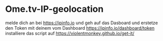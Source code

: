 # Ome.tv-IP-geolocation
melde dich an bei https://ipinfo.io
und geh auf das Dasboard und erstetze den Token mit deinem vom Dashboard
https://ipinfo.io/dashboard/token
installiere das script auf https://violentmonkey.github.io/get-it/
